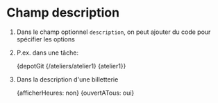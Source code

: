 # Champ description

1. Dans le champ optionnel `description`, on peut ajouter du code pour spécifier les options

1. P.ex. dans une tâche:

    {depotGit {/ateliers/atelier1} {atelier1}}


1. Dans la description d'une billetterie

    {afficherHeures: non}
    {ouvertATous: oui}

